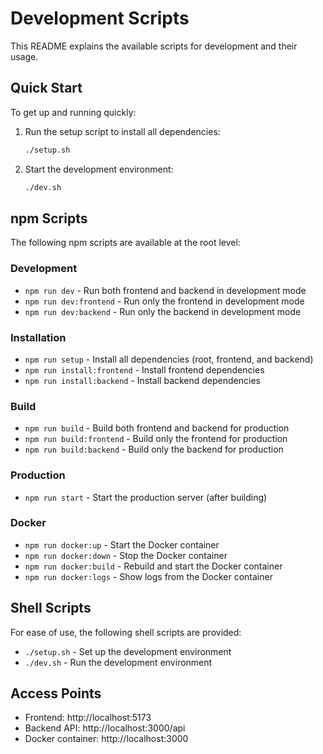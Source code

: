 # Development Scripts

This README explains the available scripts for development and their usage.

## Quick Start

To get up and running quickly:

1. Run the setup script to install all dependencies:

   ```bash
   ./setup.sh
   ```

2. Start the development environment:
   ```bash
   ./dev.sh
   ```

## npm Scripts

The following npm scripts are available at the root level:

### Development

- `npm run dev` - Run both frontend and backend in development mode
- `npm run dev:frontend` - Run only the frontend in development mode
- `npm run dev:backend` - Run only the backend in development mode

### Installation

- `npm run setup` - Install all dependencies (root, frontend, and backend)
- `npm run install:frontend` - Install frontend dependencies
- `npm run install:backend` - Install backend dependencies

### Build

- `npm run build` - Build both frontend and backend for production
- `npm run build:frontend` - Build only the frontend for production
- `npm run build:backend` - Build only the backend for production

### Production

- `npm run start` - Start the production server (after building)

### Docker

- `npm run docker:up` - Start the Docker container
- `npm run docker:down` - Stop the Docker container
- `npm run docker:build` - Rebuild and start the Docker container
- `npm run docker:logs` - Show logs from the Docker container

## Shell Scripts

For ease of use, the following shell scripts are provided:

- `./setup.sh` - Set up the development environment
- `./dev.sh` - Run the development environment

## Access Points

- Frontend: http://localhost:5173
- Backend API: http://localhost:3000/api
- Docker container: http://localhost:3000
